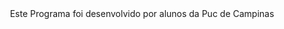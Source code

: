 <div align=center style=color=#fcba03>Este Programa foi desenvolvido por alunos da Puc de Campinas</div>
